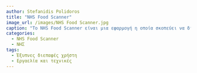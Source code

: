 ```yaml
---
author: Stefanidis Polidoros
title: "NHS Food Scanner"
image_url: /images/NHS Food Scanner.jpg
caption: "Το NHS Food Scanner είναι μια εφαρμογή η οποία σκοπεύει να διευκολύνει τον άνθρωπο στον υπολογισμό των μακροθρεπτικών των τροφών. Λειτουργεί με scanner και χρησιμοποιεί το barcode του προϊόντος."
categories:
  - NHS Food Scanner
  - ΝΗΣ
tags:
  - Έξυπνες διεπαφές χρήστη
  - Εργαελία και τεχνικές
---
```

